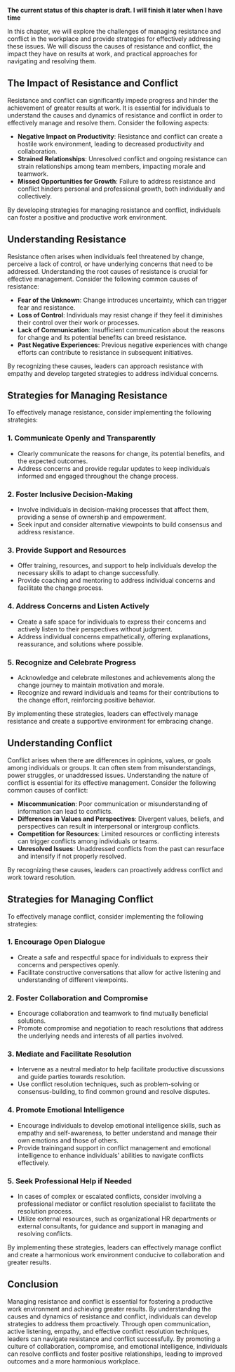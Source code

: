 **The current status of this chapter is draft. I will finish it later when I have time**

In this chapter, we will explore the challenges of managing resistance and conflict in the workplace and provide strategies for effectively addressing these issues. We will discuss the causes of resistance and conflict, the impact they have on results at work, and practical approaches for navigating and resolving them.

The Impact of Resistance and Conflict
-------------------------------------

Resistance and conflict can significantly impede progress and hinder the achievement of greater results at work. It is essential for individuals to understand the causes and dynamics of resistance and conflict in order to effectively manage and resolve them. Consider the following aspects:

* **Negative Impact on Productivity**: Resistance and conflict can create a hostile work environment, leading to decreased productivity and collaboration.
* **Strained Relationships**: Unresolved conflict and ongoing resistance can strain relationships among team members, impacting morale and teamwork.
* **Missed Opportunities for Growth**: Failure to address resistance and conflict hinders personal and professional growth, both individually and collectively.

By developing strategies for managing resistance and conflict, individuals can foster a positive and productive work environment.

Understanding Resistance
------------------------

Resistance often arises when individuals feel threatened by change, perceive a lack of control, or have underlying concerns that need to be addressed. Understanding the root causes of resistance is crucial for effective management. Consider the following common causes of resistance:

* **Fear of the Unknown**: Change introduces uncertainty, which can trigger fear and resistance.
* **Loss of Control**: Individuals may resist change if they feel it diminishes their control over their work or processes.
* **Lack of Communication**: Insufficient communication about the reasons for change and its potential benefits can breed resistance.
* **Past Negative Experiences**: Previous negative experiences with change efforts can contribute to resistance in subsequent initiatives.

By recognizing these causes, leaders can approach resistance with empathy and develop targeted strategies to address individual concerns.

Strategies for Managing Resistance
----------------------------------

To effectively manage resistance, consider implementing the following strategies:

### 1. Communicate Openly and Transparently

* Clearly communicate the reasons for change, its potential benefits, and the expected outcomes.
* Address concerns and provide regular updates to keep individuals informed and engaged throughout the change process.

### 2. Foster Inclusive Decision-Making

* Involve individuals in decision-making processes that affect them, providing a sense of ownership and empowerment.
* Seek input and consider alternative viewpoints to build consensus and address resistance.

### 3. Provide Support and Resources

* Offer training, resources, and support to help individuals develop the necessary skills to adapt to change successfully.
* Provide coaching and mentoring to address individual concerns and facilitate the change process.

### 4. Address Concerns and Listen Actively

* Create a safe space for individuals to express their concerns and actively listen to their perspectives without judgment.
* Address individual concerns empathetically, offering explanations, reassurance, and solutions where possible.

### 5. Recognize and Celebrate Progress

* Acknowledge and celebrate milestones and achievements along the change journey to maintain motivation and morale.
* Recognize and reward individuals and teams for their contributions to the change effort, reinforcing positive behavior.

By implementing these strategies, leaders can effectively manage resistance and create a supportive environment for embracing change.

Understanding Conflict
----------------------

Conflict arises when there are differences in opinions, values, or goals among individuals or groups. It can often stem from misunderstandings, power struggles, or unaddressed issues. Understanding the nature of conflict is essential for its effective management. Consider the following common causes of conflict:

* **Miscommunication**: Poor communication or misunderstanding of information can lead to conflicts.
* **Differences in Values and Perspectives**: Divergent values, beliefs, and perspectives can result in interpersonal or intergroup conflicts.
* **Competition for Resources**: Limited resources or conflicting interests can trigger conflicts among individuals or teams.
* **Unresolved Issues**: Unaddressed conflicts from the past can resurface and intensify if not properly resolved.

By recognizing these causes, leaders can proactively address conflict and work toward resolution.

Strategies for Managing Conflict
--------------------------------

To effectively manage conflict, consider implementing the following strategies:

### 1. Encourage Open Dialogue

* Create a safe and respectful space for individuals to express their concerns and perspectives openly.
* Facilitate constructive conversations that allow for active listening and understanding of different viewpoints.

### 2. Foster Collaboration and Compromise

* Encourage collaboration and teamwork to find mutually beneficial solutions.
* Promote compromise and negotiation to reach resolutions that address the underlying needs and interests of all parties involved.

### 3. Mediate and Facilitate Resolution

* Intervene as a neutral mediator to help facilitate productive discussions and guide parties towards resolution.
* Use conflict resolution techniques, such as problem-solving or consensus-building, to find common ground and resolve disputes.

### 4. Promote Emotional Intelligence

* Encourage individuals to develop emotional intelligence skills, such as empathy and self-awareness, to better understand and manage their own emotions and those of others.
* Provide trainingand support in conflict management and emotional intelligence to enhance individuals' abilities to navigate conflicts effectively.

### 5. Seek Professional Help if Needed

* In cases of complex or escalated conflicts, consider involving a professional mediator or conflict resolution specialist to facilitate the resolution process.
* Utilize external resources, such as organizational HR departments or external consultants, for guidance and support in managing and resolving conflicts.

By implementing these strategies, leaders can effectively manage conflict and create a harmonious work environment conducive to collaboration and greater results.

Conclusion
----------

Managing resistance and conflict is essential for fostering a productive work environment and achieving greater results. By understanding the causes and dynamics of resistance and conflict, individuals can develop strategies to address them proactively. Through open communication, active listening, empathy, and effective conflict resolution techniques, leaders can navigate resistance and conflict successfully. By promoting a culture of collaboration, compromise, and emotional intelligence, individuals can resolve conflicts and foster positive relationships, leading to improved outcomes and a more harmonious workplace.
